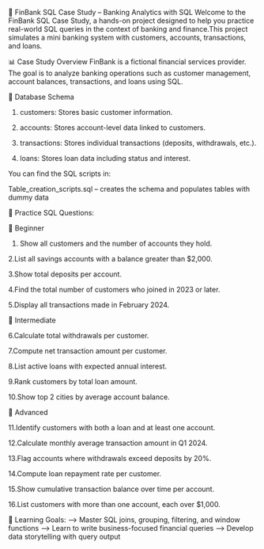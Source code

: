 💼 FinBank SQL Case Study – Banking Analytics with SQL
Welcome to the FinBank SQL Case Study, a hands-on project designed to help you practice real-world SQL queries in the context of banking and finance.This project simulates a mini banking system with customers, accounts, transactions, and loans.

📊 Case Study Overview
FinBank is a fictional financial services provider. The goal is to analyze banking operations such as customer management, account balances, transactions, and loans using SQL.

🧱 Database Schema

1. customers: Stores basic customer information.
 
2. accounts: Stores account-level data linked to customers.
 
3. transactions: Stores individual transactions (deposits, withdrawals, etc.).
 
4. loans: Stores loan data including status and interest.

You can find the SQL scripts in:

Table_creation_scripts.sql – creates the schema and populates tables with dummy data

🧠 Practice SQL Questions:

🔹 Beginner

1. Show all customers and the number of accounts they hold.
 
2.List all savings accounts with a balance greater than $2,000.

3.Show total deposits per account.

4.Find the total number of customers who joined in 2023 or later.

5.Display all transactions made in February 2024.

🔹 Intermediate

6.Calculate total withdrawals per customer.

7.Compute net transaction amount per customer.

8.List active loans with expected annual interest.

9.Rank customers by total loan amount.

10.Show top 2 cities by average account balance.

🔹 Advanced

11.Identify customers with both a loan and at least one account.

12.Calculate monthly average transaction amount in Q1 2024.

13.Flag accounts where withdrawals exceed deposits by 20%.

14.Compute loan repayment rate per customer.

15.Show cumulative transaction balance over time per account.

16.List customers with more than one account, each over $1,000.

🎯 Learning Goals:
--> Master SQL joins, grouping, filtering, and window functions
--> Learn to write business-focused financial queries
--> Develop data storytelling with query output

